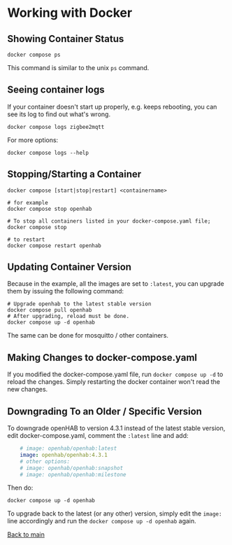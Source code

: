 # Working with Docker

## Showing Container Status

```shell
docker compose ps
```

This command is similar to the unix `ps` command.

## Seeing container logs

If your container doesn't start up properly, e.g. keeps rebooting, you can see its log to find out what's wrong.

```shell
docker compose logs zigbee2mqtt
```

For more options:

```shell
docker compose logs --help
```

## Stopping/Starting a Container

```shell
docker compose [start|stop|restart] <containername>

# for example
docker compose stop openhab

# To stop all containers listed in your docker-compose.yaml file;
docker compose stop

# to restart
docker compose restart openhab
```

## Updating Container Version

Because in the example, all the images are set to `:latest`, you can upgrade them by issuing the following command:

```shell
# Upgrade openhab to the latest stable version
docker compose pull openhab
# After upgrading, reload must be done.
docker compose up -d openhab
```

The same can be done for mosquitto / other containers.

## Making Changes to docker-compose.yaml

If you modified the docker-compose.yaml file, run `docker compose up -d` to reload the changes. Simply restarting the docker container won't read the new changes.

## Downgrading To an Older / Specific Version

To downgrade openHAB to version 4.3.1 instead of the latest stable version, edit docker-compose.yaml, comment the `:latest` line and add:

```yaml
    # image: openhab/openhab:latest
    image: openhab/openhab:4.3.1
    # other options:
    # image: openhab/openhab:snapshot
    # image: openhab/openhab:milestone
```

Then do:

```shell
docker compose up -d openhab
```

To upgrade back to the latest (or any other) version, simply edit the `image:` line accordingly and run the `docker compose up -d openhab` again.

[Back to main](README.md)

